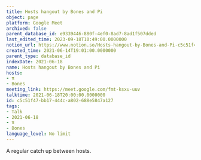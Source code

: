 ```yaml
---
title: Hosts hangout by Bones and Pi
object: page
platform: Google Meet
archived: false
parent_database_id: e9339446-880f-4ef0-8ad7-8ad1f507dded
last_edited_time: 2023-09-18T10:49:00.0000000
notion_url: https://www.notion.so/Hosts-hangout-by-Bones-and-Pi-c5c51f47bb17444ca802688e5847a127
created_time: 2021-06-14T19:01:00.0000000
parent_type: database_id
indexDate: 2021-06-18
name: Hosts hangout by Bones and Pi
hosts:
- π
- Bones
meeting_link: https://meet.google.com/fmt-ksxu-uuv
talktime: 2021-06-18T20:00:00.0000000
id: c5c51f47-bb17-444c-a802-688e5847a127
tags:
- Talk
- 2021-06-18
- π
- Bones
language_level: No limit
---
```


A regular catch up between hosts.


